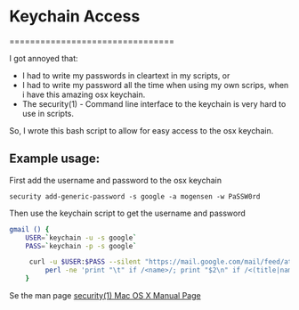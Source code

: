 # Keychain Access
================================

I got annoyed that:

* I had to write my passwords in cleartext in my scripts, or
* I had to write my password all the time when using my own scrips, when i have this amazing osx keychain.
* The security(1) - Command line interface to the keychain is very hard to use in scripts.

So, I wrote this bash script to allow for easy access to the osx keychain.

## Example usage:
First add the username and password to the osx keychain

    security add-generic-password -s google -a mogensen -w PaSSW0rd

Then use the keychain script to get the username and password

```bash
gmail () {
    USER=`keychain -u -s google`
    PASS=`keychain -p -s google`

     curl -u $USER:$PASS --silent "https://mail.google.com/mail/feed/atom" |  \
  	     perl -ne 'print "\t" if /<name>/; print "$2\n" if /<(title|name)>(.*)<\/\1>/;'
	}
```

Se the man page [security(1) Mac OS X Manual Page](http://developer.apple.com/library/mac/#documentation/Darwin/Reference/ManPages/man1/security.1.html)
